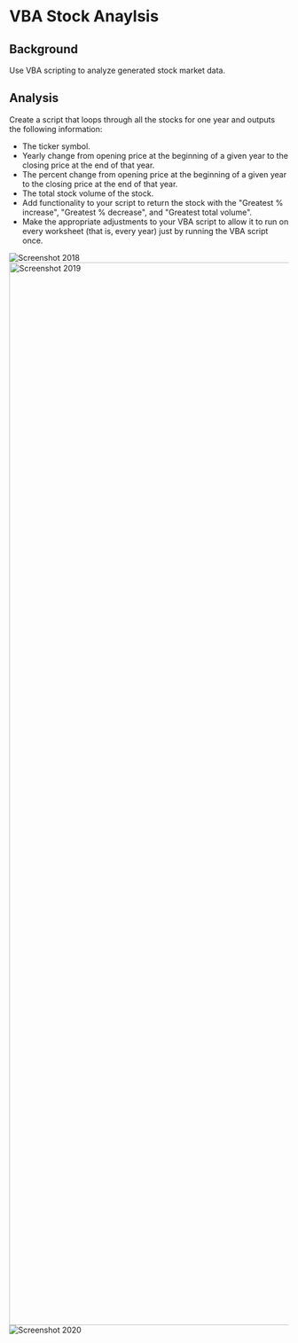 # VBA Stock Anaylsis

## Background

Use VBA scripting to analyze generated stock market data.

## Analysis

Create a script that loops through all the stocks for one year and outputs the following information:

* The ticker symbol.
* Yearly change from opening price at the beginning of a given year to the closing price at the end of that year.
* The percent change from opening price at the beginning of a given year to the closing price at the end of that year.
* The total stock volume of the stock.
* Add functionality to your script to return the stock with the "Greatest % increase", "Greatest % decrease", and "Greatest total volume". 
* Make the appropriate adjustments to your VBA script to allow it to run on every worksheet (that is, every year) just by running the VBA script once.

![Screenshot 2018](https://user-images.githubusercontent.com/10196762/209717429-055e3378-e58e-433e-aece-4a89e1cb6184.png)
<img width="1917" alt="Screenshot 2019" src="https://user-images.githubusercontent.com/10196762/209717547-63a6b848-5736-43ce-8a44-45cd0445868a.png">
![Screenshot 2020](https://user-images.githubusercontent.com/10196762/209717539-f1325cd7-a243-40fe-937d-697f451cd466.png)
